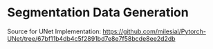 # Segmentation Data Generation

Source for UNet Implementation: https://github.com/milesial/Pytorch-UNet/tree/67bf11b4db4c5f2891bd7e8e7f58bcde8ee2d2db